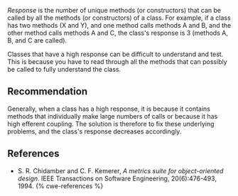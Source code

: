 *Response* is the number of unique methods (or constructors) that can be called by all the methods (or constructors) of a class. For example, if a class has two methods (X and Y), and one method calls methods A and B, and the other method calls methods A and C, the class's response is 3 (methods A, B, and C are called).

Classes that have a high response can be difficult to understand and test. This is because you have to read through all the methods that can possibly be called to fully understand the class.


## Recommendation
Generally, when a class has a high response, it is because it contains methods that individually make large numbers of calls or because it has high efferent coupling. The solution is therefore to fix these underlying problems, and the class's response decreases accordingly.


## References
* S. R. Chidamber and C. F. Kemerer, *A metrics suite for object-oriented design*. IEEE Transactions on Software Engineering, 20(6):476-493, 1994.
{% cwe-references %}
